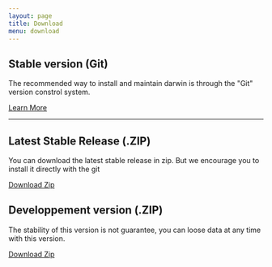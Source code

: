 ```yaml
---
layout: page
title: Download
menu: download
---
```


## Stable version (Git)

The recommended way to install and maintain darwin is through the "Git" version constrol system.

<a href="{{ site.base }}/doc.html" class="btn btn-success btn-large">Learn More</a>

***************

## Latest Stable Release (.ZIP)

You can download the latest stable release in zip.
But we encourage you to install it directly with the git

<a href="https://github.com/naturalsciences/Darwin/zipball/stable" class="btn btn-info btn-large">Download Zip</a>

## Developpement version (.ZIP)

The stability of this version is not guarantee, you can loose data at any time with this version.

<a href="https://github.com/naturalsciences/Darwin/zipball/master" class="btn btn-warning btn-large">Download Zip</a>